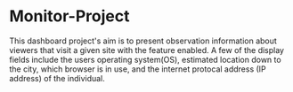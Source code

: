 # Monitor-Project
This dashboard project's aim is to present observation information about viewers that visit a given site with the feature enabled. A few of the display fields include the users operating system(OS), estimated location down to the city, which browser is in use, and the internet protocal address (IP address) of the individual.
